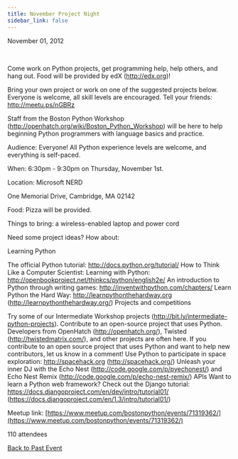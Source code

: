 ```yaml
---
title: November Project Night
sidebar_link: false
---
```


November 01, 2012


   

Come work on Python projects, get programming help, help others, and hang out. Food will be provided by edX (http://edx.org)!

Bring your own project or work on one of the suggested projects below. Everyone is welcome, all skill levels are encouraged. Tell your friends: http://meetu.ps/nGBRz

Staff from the Boston Python Workshop (http://openhatch.org/wiki/Boston_Python_Workshop) will be here to help beginning Python programmers with language basics and practice.

Audience: Everyone! All Python experience levels are welcome, and everything is self-paced.

When: 6:30pm - 9:30pm on Thursday, November 1st.

Location: Microsoft NERD

One Memorial Drive, Cambridge, MA 02142

Food: Pizza will be provided.

Things to bring: a wireless-enabled laptop and power cord

Need some project ideas? How about:

Learning Python

The official Python tutorial: http://docs.python.org/tutorial/ How to Think Like a Computer Scientist: Learning with Python: http://openbookproject.net/thinkcs/python/english2e/ An introduction to Python through writing games: http://inventwithpython.com/chapters/ Learn Python the Hard Way: http://learnpythonthehardway.org (http://learnpythonthehardway.org/) Projects and competitions

Try some of our Intermediate Workshop projects (http://bit.ly/intermediate-python-projects). Contribute to an open-source project that uses Python. Developers from OpenHatch (http://openhatch.org/), Twisted (http://twistedmatrix.com/), and other projects are often here. If you contribute to an open source project that uses Python and want to help new contributors, let us know in a comment! Use Python to participate in space exploration: http://spacehack.org (http://spacehack.org/) Unleash your inner DJ with the Echo Nest (http://code.google.com/p/pyechonest/) and Echo Nest Remix (http://code.google.com/p/echo-nest-remix/) APIs Want to learn a Python web framework? Check out the Django tutorial: https://docs.djangoproject.com/en/dev/intro/tutorial01/ (https://docs.djangoproject.com/en/1.3/intro/tutorial01/)


Meetup link: [https://www.meetup.com/bostonpython/events/71319362/](https://www.meetup.com/bostonpython/events/71319362/)

110 attendees

[Back to Past Event](past-events.md)